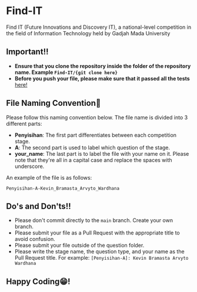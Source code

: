 # Find-IT

Find IT (Future Innovations and Discovery IT), a national-level competition in the field of Information Technology held by Gadjah Mada University

## Important‼️
- **Ensure that you clone the repository inside the folder of the repository name. Example ```Find-IT/{git clone here}```**
- **Before you push your file, please make sure that it passed all the tests**
[ here!](https://tlx.toki.id/problems/problemsets?archive=find-it)

## File Naming Convention📄

Please follow this naming convention below.
The file name is divided into 3 different parts:
- **Penyisihan**: The first part differentiates between each competition stage.
- **A**: The second part is used to label which question of the stage.
- **your_name**: The last part is to label the file with your name on it. Please note that they're all in a capital case and replace the spaces with underscore.

An example of the file is as follows:
```
Penyisihan-A-Kevin_Bramasta_Arvyto_Wardhana
```

## Do's and Don'ts‼️

- Please don't commit directly to the `main` branch. Create your own branch.
- Please submit your file as a Pull Request with the appropriate title to avoid confusion.
- Please submit your file outside of the question folder.
- Please write the stage name, the question type, and your name as the Pull Request title. For example: `[Penyisihan-A]: Kevin Bramasta Arvyto Wardhana`

## Happy Coding😁!
